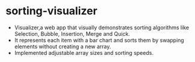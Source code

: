 # sorting-visualizer

- Visualizer,a web app that visually demonstrates sorting algorithms like Selection, Bubble, Insertion, Merge and Quick.
- It represents each item with a bar chart and sorts them by swapping elements without creating a new array.
- Implemented adjustable array sizes and sorting speeds.
